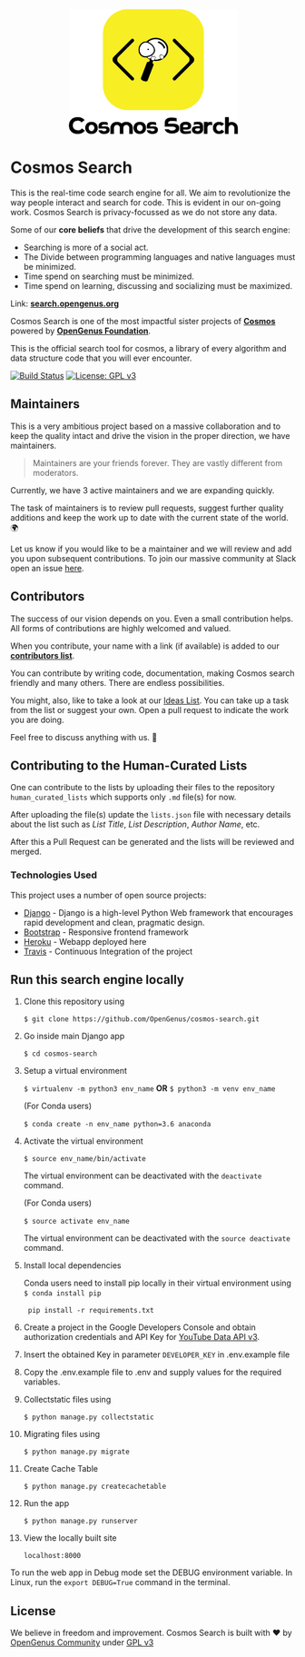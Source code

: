 <p align="center"><img src="static/logo/vertical.png" alt="cosmos-search" height="220px"></p>

# Cosmos Search

This is the real-time code search engine for all. We aim to revolutionize the way people interact and search for code. This is evident in our on-going work. Cosmos Search is privacy-focussed as we do not store any data.

Some of our **core beliefs** that drive the development of this search engine:

* Searching is more of a social act.
* The Divide between programming languages and native languages must be minimized.
* Time spend on searching must be minimized.
* Time spend on learning, discussing and socializing must be maximized.

Link: [**search.opengenus.org**](http://search.opengenus.org)

Cosmos Search is one of the most impactful sister projects of [**Cosmos**](https://github.com/OpenGenus/cosmos) powered by [**OpenGenus Foundation**](https://github.com/OpenGenus).

This is the official search tool for cosmos, a library of every algorithm and data structure code that you will ever encounter.

[![Build Status](https://travis-ci.org/OpenGenus/cosmos-search.svg?branch=master)](https://travis-ci.org/OpenGenus/cosmos-search.svg?branch=master)
[![License: GPL v3](https://img.shields.io/badge/License-GPL%20v3-blue.svg)](https://www.gnu.org/licenses/gpl-3.0)


## Maintainers

This is a very ambitious project based on a massive collaboration and to keep the quality intact and drive the vision in the proper direction, we have maintainers.

> Maintainers are your friends forever. They are vastly different from moderators.

Currently, we have 3 active maintainers and we are expanding quickly.

The task of maintainers is to review pull requests, suggest further quality additions and keep the work up to date with the current state of the world. 🌍

Let us know if you would like to be a maintainer and we will review and add you upon subsequent contributions. To join our massive community at Slack open an issue [here](https://github.com/OpenGenus/OpenGenus-Slack).

## Contributors

The success of our vision depends on you. Even a small contribution helps. All forms of contributions are highly welcomed and valued.

When you contribute, your name with a link (if available) is added to our [**contributors list**](https://github.com/OpenGenus/cosmos-search/wiki/Contributors).

You can contribute by writing code, documentation, making Cosmos search friendly and many others. There are endless possibilities.

You might, also, like to take a look at our [Ideas List](https://github.com/OpenGenus/cosmos-search/wiki/Idea-List). You can take up a task from the list or suggest your own. Open a pull request to indicate the work you are doing.

Feel free to discuss anything with us. 💭

## Contributing to the Human-Curated Lists

One can contribute to the lists by uploading their files to the repository `human_curated_lists` which supports only `.md` file(s) for now.

After uploading the file(s) update the `lists.json` file with necessary details about the list such as _List Title_, _List Description_, _Author Name_, etc. 

After this a Pull Request can be generated and the lists will be reviewed and merged.

### Technologies Used

This project uses a number of open source projects:

* [Django](https://www.djangoproject.com/) - Django is a high-level Python Web framework that encourages rapid development and clean, pragmatic design.
* [Bootstrap](https://getbootstrap.com/) - Responsive frontend framework
* [Heroku](https://www.heroku.com/) - Webapp deployed here
* [Travis](travis-ci.org) - Continuous Integration of the project

## Run this search engine locally

1. Clone this repository using
	```
	$ git clone https://github.com/OpenGenus/cosmos-search.git
 	```

2. Go inside main Django app

	```
	$ cd cosmos-search
	```

3. Setup a virtual environment

	`$ virtualenv -m python3 env_name` **OR** `$ python3 -m venv env_name`
	
	(For Conda users)
	
	`$ conda create -n env_name python=3.6 anaconda`
	

4. Activate the virtual environment
	```
	$ source env_name/bin/activate
	```
	
	The virtual environment can be deactivated with the `deactivate` command.
	
	(For Conda users)
	
	`$ source activate env_name`
	
	The virtual environment can be deactivated with the `source deactivate` command.
	
5.  Install local dependencies

	Conda users need to install pip locally in their virtual environment using `$ conda install pip`

       ```
        pip install -r requirements.txt
       ```
6.  Create a project in the Google Developers Console and obtain authorization credentials and API Key for [YouTube Data API v3](https://console.developers.google.com/apis/library/youtube.googleapis.com/).

7. Insert the obtained Key in parameter `DEVELOPER_KEY` in .env.example file

8.  Copy the .env.example file to .env and supply values for the required variables.

9. Collectstatic files using

	```
	$ python manage.py collectstatic
	```

10. Migrating files using

	```
    $ python manage.py migrate
	```
11. Create Cache Table

    ```
    $ python manage.py createcachetable
    ```

12. Run the app
	```
	$ python manage.py runserver
	```

13. View the locally built site

	```
	localhost:8000
	```
To run the web app in Debug mode set the DEBUG environment variable.
In Linux, run the `export DEBUG=True` command in the terminal.


## License

We believe in freedom and improvement. Cosmos Search is built with ♥ by [OpenGenus Community](https://github.com/OpenGenus) under [GPL v3](https://www.gnu.org/licenses/gpl-3.0)
